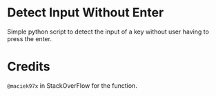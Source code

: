 # Detect Input Without Enter
 Simple python script to detect the input of a key without user having to press the enter.
# Credits
 `@maciek97x` in StackOverFlow for the function.